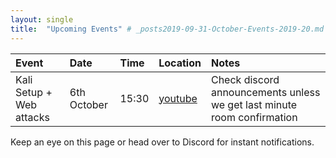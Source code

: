 ```yaml
---
layout: single
title:  "Upcoming Events" # _posts2019-09-31-October-Events-2019-20.md 
---
```

| Event | Date | Time | Location | Notes
|:-----------------|:----------|:-----------|:-----------|:-----------|
| Kali Setup + Web attacks | 6th October | 15:30 | [youtube][youtube] | Check discord announcements unless we get last minute room confirmation |

Keep an eye on this page or head over to Discord for instant notifications.

[youtube]: https://www.youtube.com/channel/UC169slOS_gIHFihYm6TLBEA "UOL CyberSoc"
